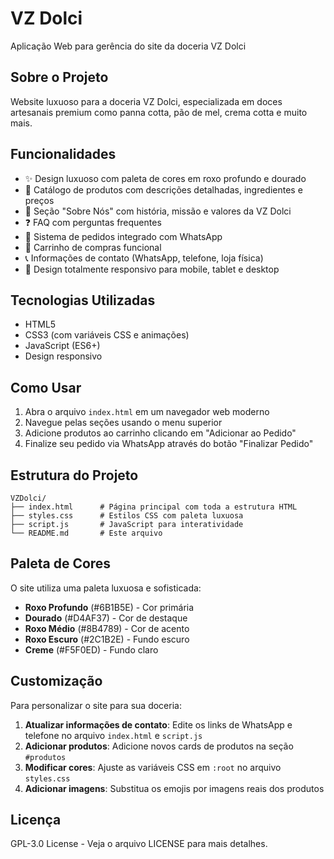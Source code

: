 # VZ Dolci

Aplicação Web para gerência do site da doceria VZ Dolci

## Sobre o Projeto

Website luxuoso para a doceria VZ Dolci, especializada em doces artesanais premium como panna cotta, pão de mel, crema cotta e muito mais.

## Funcionalidades

- ✨ Design luxuoso com paleta de cores em roxo profundo e dourado
- 🍰 Catálogo de produtos com descrições detalhadas, ingredientes e preços
- 📖 Seção "Sobre Nós" com história, missão e valores da VZ Dolci
- ❓ FAQ com perguntas frequentes
- 📱 Sistema de pedidos integrado com WhatsApp
- 🛒 Carrinho de compras funcional
- 📞 Informações de contato (WhatsApp, telefone, loja física)
- 📱 Design totalmente responsivo para mobile, tablet e desktop

## Tecnologias Utilizadas

- HTML5
- CSS3 (com variáveis CSS e animações)
- JavaScript (ES6+)
- Design responsivo

## Como Usar

1. Abra o arquivo `index.html` em um navegador web moderno
2. Navegue pelas seções usando o menu superior
3. Adicione produtos ao carrinho clicando em "Adicionar ao Pedido"
4. Finalize seu pedido via WhatsApp através do botão "Finalizar Pedido"

## Estrutura do Projeto

```
VZDolci/
├── index.html      # Página principal com toda a estrutura HTML
├── styles.css      # Estilos CSS com paleta luxuosa
├── script.js       # JavaScript para interatividade
└── README.md       # Este arquivo
```

## Paleta de Cores

O site utiliza uma paleta luxuosa e sofisticada:
- **Roxo Profundo** (#6B1B5E) - Cor primária
- **Dourado** (#D4AF37) - Cor de destaque
- **Roxo Médio** (#8B4789) - Cor de acento
- **Roxo Escuro** (#2C1B2E) - Fundo escuro
- **Creme** (#F5F0ED) - Fundo claro

## Customização

Para personalizar o site para sua doceria:

1. **Atualizar informações de contato**: Edite os links de WhatsApp e telefone no arquivo `index.html` e `script.js`
2. **Adicionar produtos**: Adicione novos cards de produtos na seção `#produtos`
3. **Modificar cores**: Ajuste as variáveis CSS em `:root` no arquivo `styles.css`
4. **Adicionar imagens**: Substitua os emojis por imagens reais dos produtos

## Licença

GPL-3.0 License - Veja o arquivo LICENSE para mais detalhes.
